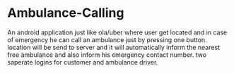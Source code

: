 # Ambulance-Calling
An android application just like ola/uber where user get located and 
in case of emergency he can call an ambulance just by pressing one button. 
location will be send to server and it will automatically inform the nearest free ambulance
and also inform his emergency contact number. 
two saperate logins for customer and ambulance driver.
